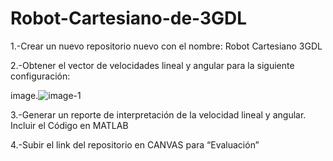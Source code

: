 # Robot-Cartesiano-de-3GDL

1.-Crear un nuevo repositorio nuevo con el nombre: Robot Cartesiano 3GDL

2.-Obtener el vector de velocidades lineal y angular para la siguiente configuración:


image.![image-1](https://user-images.githubusercontent.com/57539193/222054601-d750a793-df25-4775-9ad0-4709d5912730.png)

3.-Generar un reporte de interpretación de la velocidad lineal y angular. Incluir el Código en MATLAB

4.-Subir el link del repositorio en CANVAS para “Evaluación”
